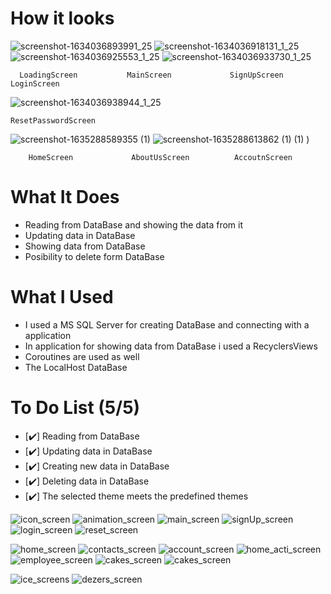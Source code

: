 # How it looks

![screenshot-1634036893991_25](https://user-images.githubusercontent.com/66387359/136946115-397e2ec6-fced-4767-a029-a7ed3fffc329.png) ![screenshot-1634036918131_1_25](https://user-images.githubusercontent.com/66387359/136946144-94ba9f0c-d81d-4f33-a004-c52d168d16ef.png) ![screenshot-1634036925553_1_25](https://user-images.githubusercontent.com/66387359/136946153-1177c660-965c-47ff-bf88-90b48d405d0f.png) ![screenshot-1634036933730_1_25](https://user-images.githubusercontent.com/66387359/136946159-4eb4655e-7c71-488d-9b04-2b7240f904f1.png) 

      LoadingScreen           MainScreen             SignUpScreen           LoginScreen            
      
 ![screenshot-1634036938944_1_25](https://user-images.githubusercontent.com/66387359/136946165-381b2128-ed04-4d5c-ae59-578e54d2225b.png)
 
    ResetPasswordScreen
 
 ![screenshot-1635288589355 (1)](https://user-images.githubusercontent.com/66387359/138972811-417f7576-2726-4d1b-9490-ddc259a140b3.png) 
 ![screenshot-1635288613862 (1) (1)](https://user-images.githubusercontent.com/66387359/138972671-28926691-088c-4e29-9215-7cb29d030e43.png)
)

        HomeScreen             AboutUsScreen          AccoutnScreen        

# What It Does

- Reading from DataBase and showing the data from it
- Updating data in DataBase 
- Showing data from DataBase
- Posibility to delete form DataBase

# What I Used

- I used a MS SQL Server for creating DataBase and connecting with a application 
- In application for showing data from DataBase i used a RecyclersViews
- Coroutines are used as well
- The LocalHost DataBase 

# To Do List (5/5)

- [✔️] Reading from DataBase
- [✔️] Updating data in DataBase
- [✔️] Creating new data in DataBase
- [✔️] Deleting data in DataBase
- [✔️] The selected theme meets the predefined themes


![icon_screen](https://user-images.githubusercontent.com/66387359/142075434-86ac6501-5f9e-4ff0-ae1f-5c5261c0684b.png)  ![animation_screen](https://user-images.githubusercontent.com/66387359/142075477-c9448378-d0b4-44dd-a56b-20a6748d397d.png)  ![main_screen](https://user-images.githubusercontent.com/66387359/142076705-8051c61d-43af-4113-b0fd-07a815f102f6.png)  ![signUp_screen](https://user-images.githubusercontent.com/66387359/142076424-45e86c4b-e831-4d13-b735-37ff0562982d.png)  ![login_screen](https://user-images.githubusercontent.com/66387359/142075512-3df7e256-f058-4538-9ad8-302d6cf5d948.png)  ![reset_screen](https://user-images.githubusercontent.com/66387359/142075538-669eeb3c-15f9-4f17-b42a-e08a3c7959a1.png)  

![home_screen](https://user-images.githubusercontent.com/66387359/142075983-f9ae0e37-a014-4658-b41e-0cd187385b94.png)  ![contacts_screen](https://user-images.githubusercontent.com/66387359/142076458-ea22a250-8cd5-40ef-9ab4-80c49254c1a4.png)  ![account_screen](https://user-images.githubusercontent.com/66387359/142076011-52858684-8f29-48cd-9b74-af2ee3942515.png)  ![home_acti_screen](https://user-images.githubusercontent.com/66387359/142076073-90ac037e-6089-46c5-8354-393d39cfb3ba.png)  ![employee_screen](https://user-images.githubusercontent.com/66387359/142076085-729b72a5-382a-4810-aa77-d9a776eebcaa.png)  ![cakes_screen ](https://user-images.githubusercontent.com/66387359/142076096-75c3c5dd-b362-4b92-86db-36da86e8bdf5.png)  ![cakes_screen](https://user-images.githubusercontent.com/66387359/142076125-5a7a0273-f10d-4c26-8b78-9fdaea22b5fb.png)

![ice_screens](https://user-images.githubusercontent.com/66387359/142076142-dac09562-c5ed-42aa-9814-5d983492a42b.png)  ![dezers_screen](https://user-images.githubusercontent.com/66387359/142076160-10f330d4-af75-43f1-8a6c-05ca2c923052.png)


